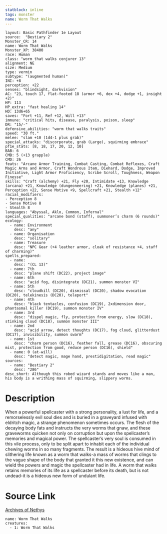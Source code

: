 ```yaml
---
statblock: inline
tags: monster
name: Worm That Walks
---
```

```statblock
layout: Basic Pathfinder 1e Layout
source:  "Bestiary 2"
Monster_CR: 14
name: Worm That Walks
Monster_XP: 38400
race: Human
class: "worm that walks conjurer 13"
alignment: NE
size: Medium
type: vermin
subtype: "(augmented human)"
INI: +8
perception: +22
senses: "blindsight, darkvision"
AC: "23, touch 17, flat-footed 18 (armor +6, dex +4, dodge +1, insight +2)"
HP: 113
HP_extra: "fast healing 14"
HD: 13d6+65
saves: "Fort +11, Ref +12, Will +13"
immune: "critical hits, disease, paralysis, poison, sleep"
DR: "15/-"
defensive_abilities: "worm that walks traits"
speed: "30 ft."
melee: "slam +10 (1d4-1 plus grab)"
special_attacks: "discorporate, grab (Large), squirming embrace"
pf1e_stats: [8, 18, 17, 20, 12, 10]
BAB: 6
CMB: 5 (+13 grapple)
CMD: 26
feats: "Arcane Armor Training, Combat Casting, Combat Reflexes, Craft Magic Arms and Armor, Craft Wondrous Item, Diehard, Dodge, Improved Initiative, Light Armor Proficiency, Scribe Scroll, Toughness, Weapon Finesse"
skills: "Craft (alchemy) +21, Fly +20, Intimidate +13, Knowledge (arcana) +21, Knowledge (dungeoneering) +21, Knowledge (planes) +21, Perception +22, Sense Motive +9, Spellcraft +21, Stealth +12"
racial_modifiers:
- Perception 8
- Sense Motive 8
- Stealth 8
languages: "Abyssal, Aklo, Common, Infernal"
special_qualities: "arcane bond (staff), summoner’s charm (6 rounds)"
ecology:
  - name: Environment
    desc: "any"
  - name: Organisation
    desc: "solitary"
  - name: Treasure
    desc: "NPC Gear (+4 leather armor, cloak of resistance +4, staff of charming)"
spells_prepared:
  - name:
    desc: "(CL 13)"
  - name: 7th
    desc: "plane shift (DC22), project image"
  - name: 6th
    desc: "acid fog, disintegrate (DC21), summon monster VI"
  - name: 5th
    desc: "cloudkill (DC20), dismissal (DC20), shadow evocation (DC20), telekinesis (DC20), teleport"
  - name: 4th
    desc: "black tentacles, confusion (DC19), 2xdimension door, phantasmal killer (DC19), summon monster IV"
  - name: 3rd
    desc: "dispel magic, fly, protection from energy, slow (DC18), stinking cloud (DC18), summon monster III"
  - name: 2nd
    desc: "acid arrow, detect thoughts (DC17), fog cloud, glitterdust (DC17), invisibility, summon swarm"
  - name: 1st
    desc: "charm person (DC16), feather fall, grease (DC16), obscuring mist, protection from good, reduce person (DC16), shield"
  - name: 0 (at-will)
    desc: "detect magic, mage hand, prestidigitation, read magic"
sources:
  - name: "Bestiary 2"
    desc: "286"
desc_short: Although this robed wizard stands and moves like a man, his body is a writhing mass of squirming, slippery worms.
```
# Description
When a powerful spellcaster with a strong personality, a lust for life, and a remorselessly evil soul dies and is buried in a graveyard infused with eldritch magic, a strange phenomenon sometimes occurs. The flesh of the decaying body fats and instructs the very worms that gnaw, and these graveworms quicken not only on corruption but upon the spellcaster’s memories and magical power. The spellcaster’s very soul is consumed in this vile process, only to be split apart to inhabit each of the individual chewing worms in so many fragments. The result is a hideous hive mind of slithering life known as a worm that walks-a mass of worms that clings to the vague shape of the body that granted it this new existence, and can wield the powers and magic the spellcaster had in life. A worm that walks retains memories of its life as a spellcaster before its death, but is not undead-it is a hideous new form of undulant life.
# Source Link
[Archives of Nethys](https://aonprd.com/MonsterDisplay.aspx?ItemName=Worm%20That%20Walks)
```encounter-table
name: Worm That Walks
creatures:
  - 1: Worm That Walks
```
